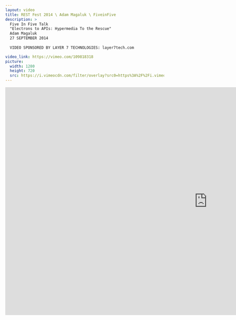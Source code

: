 ```yaml
---
layout: video
title: REST Fest 2014 \ Adam Magaluk \ FiveinFive
description: >
  Five In Five Talk
  "Electrons to APIs: Hypermedia To the Rescue"
  Adam Magaluk
  27 SEPTEMBER 2014
  
  VIDEO SPONSORED BY LAYER 7 TECHNOLOGIES: layer7tech.com

video_link: https://vimeo.com/109818318
picture:
  width: 1280
  height: 720
  src: https://i.vimeocdn.com/filter/overlay?src0=https%3A%2F%2Fi.vimeocdn.com%2Fvideo%2F493871649_1280x720.jpg&src1=http%3A%2F%2Ff.vimeocdn.com%2Fp%2Fimages%2Fcrawler_play.png
---
```

<iframe src="https://player.vimeo.com/video/109818318?title=0&byline=0&portrait=0&badge=0&autopause=0&player_id=0" width="1280" height="720" frameborder="0" title="REST Fest 2014 \ Adam Magaluk \ FiveinFive" webkitallowfullscreen mozallowfullscreen allowfullscreen></iframe>